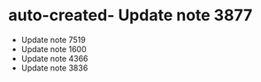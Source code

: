 # auto-created- Update note 3877
- Update note 7519
- Update note 1600
- Update note 4366
- Update note 3836
